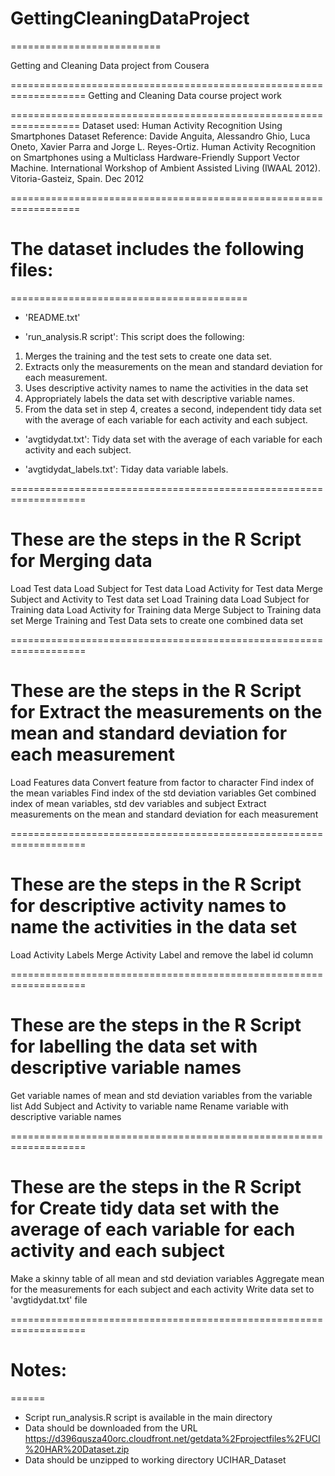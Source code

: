 # GettingCleaningDataProject
==========================

Getting and Cleaning Data project from Cousera

===================================================================
Getting and Cleaning Data course project work

==================================================================
Dataset used: Human Activity Recognition Using Smartphones Dataset
Reference: Davide Anguita, Alessandro Ghio, Luca Oneto, Xavier Parra and Jorge L. Reyes-Ortiz. Human Activity Recognition on Smartphones using a Multiclass Hardware-Friendly Support Vector Machine. International Workshop of Ambient Assisted Living (IWAAL 2012). Vitoria-Gasteiz, Spain. Dec 2012

==================================================================

# The dataset includes the following files:
=========================================

- 'README.txt'

- 'run_analysis.R script': This script does the following:

1. Merges the training and the test sets to create one data set.
2. Extracts only the measurements on the mean and standard deviation for each measurement. 
3. Uses descriptive activity names to name the activities in the data set
4. Appropriately labels the data set with descriptive variable names. 
5. From the data set in step 4, creates a second, independent tidy data set with the average of each variable for each activity and each subject.

- 'avgtidydat.txt': Tidy data set with the average of each variable for each activity and each subject.

- 'avgtidydat_labels.txt': Tiday data variable labels.

===================================================================
# These are the steps in the R Script for Merging data

 Load Test data
 Load Subject for Test data
 Load Activity for Test data
 Merge Subject and Activity to Test data set
 Load Training data
 Load Subject for Training data
 Load Activity for Training data
 Merge Subject to Training data set
 Merge Training and Test Data sets to create one combined data set

===================================================================
# These are the steps in the R Script for Extract the measurements on the mean and standard deviation for each measurement

 Load Features data
 Convert feature from factor to character
 Find index of the mean variables
 Find index of the std deviation variables
 Get combined index of mean variables, std dev variables and subject
 Extract measurements on the mean and standard deviation for each measurement

===================================================================
# These are the steps in the R Script for descriptive activity names to name the activities in the data set

 Load Activity Labels
 Merge Activity Label and remove the label id column

===================================================================
# These are the steps in the R Script for labelling the data set with descriptive variable names

 Get variable names of mean and std deviation variables from the variable list
 Add Subject and Activity to variable name
 Rename variable with descriptive variable names

===================================================================
# These are the steps in the R Script for Create tidy data set with the average of each variable for each activity and each subject

 Make a skinny table of all mean and std deviation variables
 Aggregate mean for the measurements for each subject and each activity 
 Write data set to 'avgtidydat.txt' file


===================================================================
# Notes: 
======
- Script run_analysis.R script is available in the main directory
- Data should be downloaded from the URL https://d396qusza40orc.cloudfront.net/getdata%2Fprojectfiles%2FUCI%20HAR%20Dataset.zip
- Data should be unzipped to working directory UCIHAR_Dataset 

